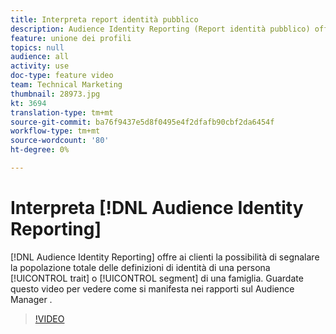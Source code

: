 ```yaml
---
title: Interpreta report identità pubblico
description: Audience Identity Reporting (Report identità pubblico) offre ai clienti la possibilità di eseguire report sulla popolazione totale di una caratteristica o delle definizioni di un segmento per persona/famiglia di identità. Guardate questo video per vedere come si manifesta nei rapporti sul Audience Manager .
feature: unione dei profili
topics: null
audience: all
activity: use
doc-type: feature video
team: Technical Marketing
thumbnail: 28973.jpg
kt: 3694
translation-type: tm+mt
source-git-commit: ba76f9437e5d8f0495e4f2dfafb90cbf2da6454f
workflow-type: tm+mt
source-wordcount: '80'
ht-degree: 0%

---
```



# Interpreta [!DNL Audience Identity Reporting]

[!DNL Audience Identity Reporting] offre ai clienti la possibilità di segnalare la popolazione totale delle definizioni di identità di una persona  [!UICONTROL trait] o  [!UICONTROL segment] di una famiglia. Guardate questo video per vedere come si manifesta nei rapporti sul Audience Manager .

>[!VIDEO](https://video.tv.adobe.com/v/28973/?quality=12)
